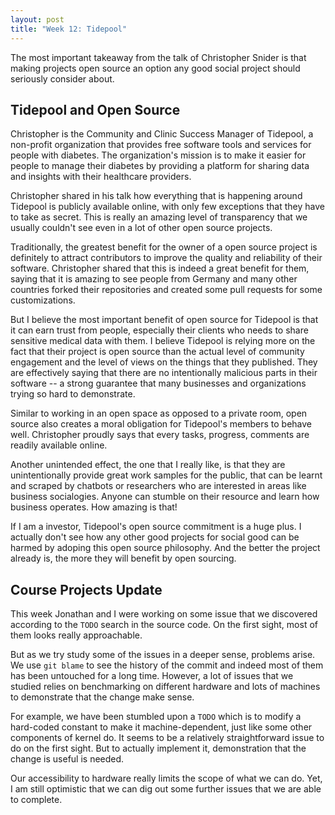 ```yaml
---
layout: post
title: "Week 12: Tidepool"
---
```


The most important takeaway from the talk of Christopher Snider is that making
projects open source an option any good social project should seriously consider
about. 

<!--more-->

## Tidepool and Open Source

Christopher is the Community and Clinic Success Manager of Tidepool, a
non-profit organization that provides free software tools and services for
people with diabetes. The organization's mission is to make it easier for people
to manage their diabetes by providing a platform for sharing data and insights
with their healthcare providers. 

Christopher shared in his talk how everything that is happening around Tidepool
is publicly available online, with only few exceptions that they have to take as
secret. This is really an amazing level of transparency that we usually couldn't
see even in a lot of other open source projects. 

Traditionally, the greatest benefit for the owner of a open source project is
definitely to attract contributors to improve the quality and reliability of
their software. Christopher shared that this is indeed a great benefit for them,
saying that it is amazing to see people from Germany and many other countries
forked their repositories and created some pull requests for some
customizations. 

But I believe the most important benefit of open source for Tidepool is that it
can earn trust from people, especially their clients who needs to share
sensitive medical data with them. I believe Tidepool is relying more on the fact
that their project is open source than the actual level of community engagement
and the level of views on the things that they published. They are effectively
saying that there are no intentionally malicious parts in their software -- a
strong guarantee that many businesses and organizations trying so hard to
demonstrate. 

Similar to working in an open space as opposed to a private room, open source
also creates a moral obligation for Tidepool's members to behave well.
Christopher proudly says that every tasks, progress, comments are readily
available online. 

Another unintended effect, the one that I really like, is that they are
unintentionally provide great work samples for the public, that can be learnt
and scraped by chatbots or researchers who are interested in areas like business
socialogies. Anyone can stumble on their resource and learn how business
operates. How amazing is that!

If I am a investor, Tidepool's open source commitment is a huge plus. I actually
don't see how any other good projects for social good can be harmed by adoping
this open source philosophy. And the better the project already is, the more
they will benefit by open sourcing. 

## Course Projects Update

This week Jonathan and I were working on some issue that we discovered according
to the `TODO` search in the source code. On the first sight, most of them looks
really approachable. 

But as we try study some of the issues in a deeper sense, problems arise. We use
`git blame` to see the history of the commit and indeed most of them has been
untouched for a long time. However, a lot of issues that we studied relies on
benchmarking on different hardware and lots of machines to demonstrate that the
change make sense. 

For example, we have been stumbled upon a `TODO` which is to modify a hard-coded
constant to make it machine-dependent, just like some other components of kernel
do. It seems to be a relatively straightforward issue to do on the first sight. 
But to actually implement it, demonstration that the change is useful is needed. 

Our accessibility to hardware really limits the scope of what we can do. Yet, I
am still optimistic that we can dig out some further issues that we are able to
complete. 

